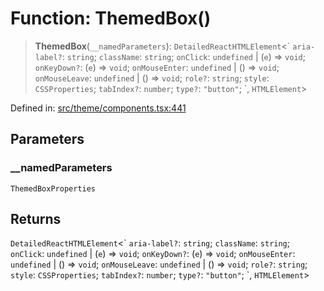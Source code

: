 # Function: ThemedBox()

> **ThemedBox**(`__namedParameters`): `DetailedReactHTMLElement`\<\` `aria-label?`: `string`; `className`: `string`; `onClick`: `undefined` \| (`e`) => `void`; `onKeyDown?`: (`e`) => `void`; `onMouseEnter`: `undefined` \| () => `void`; `onMouseLeave`: `undefined` \| () => `void`; `role?`: `string`; `style`: `CSSProperties`; `tabIndex?`: `number`; `type?`: `"button"`; \`, `HTMLElement`\>

Defined in: [src/theme/components.tsx:441](https://github.com/Nick2bad4u/Uptime-Watcher/blob/3cce0c3b352c8390536ca3c7399ece50a05faf18/src/theme/components.tsx#L441)

## Parameters

### \_\_namedParameters

`ThemedBoxProperties`

## Returns

`DetailedReactHTMLElement`\<\` `aria-label?`: `string`; `className`: `string`; `onClick`: `undefined` \| (`e`) => `void`; `onKeyDown?`: (`e`) => `void`; `onMouseEnter`: `undefined` \| () => `void`; `onMouseLeave`: `undefined` \| () => `void`; `role?`: `string`; `style`: `CSSProperties`; `tabIndex?`: `number`; `type?`: `"button"`; \`, `HTMLElement`\>
